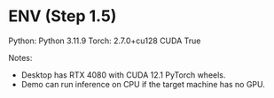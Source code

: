 # ENV (Step 1.5)

Python: Python 3.11.9
Torch: 2.7.0+cu128 CUDA True

Notes:
- Desktop has RTX 4080 with CUDA 12.1 PyTorch wheels.
- Demo can run inference on CPU if the target machine has no GPU.